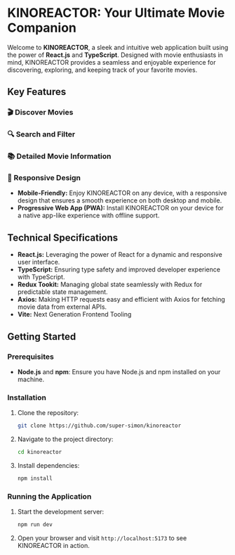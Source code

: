 # KINOREACTOR: Your Ultimate Movie Companion

Welcome to **KINOREACTOR**, a sleek and intuitive web application built using the power of **React.js** and **TypeScript**. Designed with movie enthusiasts in mind, KINOREACTOR provides a seamless and enjoyable experience for discovering, exploring, and keeping track of your favorite movies.

## Key Features

### 🎬 Discover Movies

### 🔍 Search and Filter

### 📚 Detailed Movie Information

### 📱 Responsive Design

- **Mobile-Friendly:** Enjoy KINOREACTOR on any device, with a responsive design that ensures a smooth experience on both desktop and mobile.
- **Progressive Web App (PWA):** Install KINOREACTOR on your device for a native app-like experience with offline support.

## Technical Specifications

- **React.js:** Leveraging the power of React for a dynamic and responsive user interface.
- **TypeScript:** Ensuring type safety and improved developer experience with TypeScript.
- **Redux Tookit:** Managing global state seamlessly with Redux for predictable state management.
- **Axios:** Making HTTP requests easy and efficient with Axios for fetching movie data from external APIs.
- **Vite:** Next Generation Frontend Tooling

## Getting Started

### Prerequisites

- **Node.js** and **npm**: Ensure you have Node.js and npm installed on your machine.

### Installation

1. Clone the repository:
   ```bash
   git clone https://github.com/super-simon/kinoreactor
   ```
2. Navigate to the project directory:
   ```bash
   cd kinoreactor
   ```
3. Install dependencies:
   ```bash
   npm install
   ```

### Running the Application

1. Start the development server:
   ```bash
   npm run dev
   ```
2. Open your browser and visit `http://localhost:5173` to see KINOREACTOR in action.
